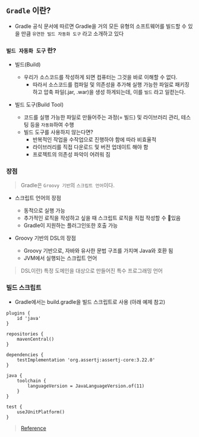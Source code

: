 ## `Gradle` 이란?

-  Gradle 공식 문서에 따르면 Gradle을 거의 모든 유형의 소프트웨어를 빌드할 수 있을 만큼 `유연한 빌드 자동화 도구` 라고 소개하고 있다

### `빌드 자동화 도구` 란?

-  빌드(Build)
	-  우리가 소스코드를 작성하게 되면 컴퓨터는 그것을 바로 이해할 수 없다.
		-  따라서 소스코드를 컴파일 및 의존성을 추가해 실행 가능한 파일로 패키징하고 압축 파일(.jar, .war)을 생성 하게되는데, 이를 `빌드` 라고 일컫는다.

-  빌드 도구(Build Tool)
	-  코드를 실행 가능한 파일로 만들어주는 과정(= 빌드) 및 라이브러리 관리, 테스팅 등을 `자동화`하여 수행
	-  빌드 도구를 사용하지 않는다면?
		-  반복적인 작업을 수작업으로 진행하야 함에 따라 비효율적
		-  라이브러리를 직접 다운로드 및 버전 업데이트 해야 함
		-  프로젝트의 의존성 파악이 어려워 짐

### 장점

> Gradle은 `Groovy 기반`의 `스크립트 언어`이다.

-  스크립트 언어의 장점
	-  동적으로 실행 가능
	-  추가적인 로직을 작성하고 싶을 때 스크립트 로직을 직접 작성할 수 있음
	-  Gradle이 지원하는 플러그인또한 호출 가능

-  Groovy 기반의 DSL의 장점
	-  Groovy 기반으로, 자바와 유사한 문법 구조를 가지며 Java와 호환 됨
	-  JVM에서 실행되는 스크립트 언어
> DSL이란) 특정 도메인을 대상으로 만들어진 특수 프로그래밍 언어

### 빌드 스크립트

-  Gradle에서는 build.gradle을 빌드 스크립트로 사용 (아래 예제 참고)

```Gradle
plugins {
	id 'java'
}

repositories {
	mavenCentral()
}

dependencies {
	testImplementation 'org.assertj:assertj-core:3.22.0'
}

java {
	toolchain {
		languageVersion = JavaLanguageVersion.of(11)
	}
}

test {
	useJUnitPlatform()
}
```

> <a href="https://youtu.be/V4knLFDG-ZM" target="blank">Reference</a>